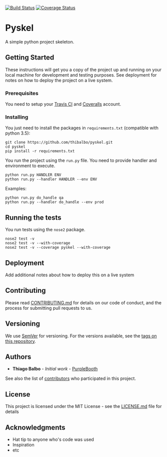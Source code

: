 [![Build Status](https://travis-ci.org/thibalbo/pyskel.svg?branch=master)](https://travis-ci.org/thibalbo/pyskel)
[![Coverage Status](https://coveralls.io/repos/github/thibalbo/pyskel/badge.svg)](https://coveralls.io/github/thibalbo/pyskel)

# Pyskel

A simple python project skeleton.

## Getting Started

These instructions will get you a copy of the project up and running on your local machine for development and testing purposes. See deployment for notes on how to deploy the project on a live system.

### Prerequisites

You need to setup your [Travis CI](https://travis-ci.org/) and [Coveralls](https://coveralls.io/) account.

### Installing

You just need to install the packages in `requirements.txt` (compatible with python 3.5):

```
git clone https://github.com/thibalbo/pyskel.git
cd pyskel
pip install -r requirements.txt
```

You run the project using the `run.py` file. You need to provide handler and environment to execute.

```
python run.py HANDLER ENV
python run.py --handler HANDLER --env ENV
```

Examples:

```
python run.py do_handle qa
python run.py --handler do_handle --env prod
```


## Running the tests

You run tests using the `nose2` package.

```
nose2 test -v
nose2 test -v --with-coverage
nose2 test -v --coverage pyskel --with-coverage
```

## Deployment

Add additional notes about how to deploy this on a live system

## Contributing

Please read [CONTRIBUTING.md](URL) for details on our code of conduct, and the process for submitting pull requests to us.

## Versioning

We use [SemVer](http://semver.org/) for versioning. For the versions available, see the [tags on this repository](https://github.com/your/project/tags).

## Authors

* **Thiago Balbo** - *Initial work* - [PurpleBooth](URL)

See also the list of [contributors](URL) who participated in this project.

## License

This project is licensed under the MIT License - see the [LICENSE.md](LICENSE.md) file for details

## Acknowledgments

* Hat tip to anyone who's code was used
* Inspiration
* etc
